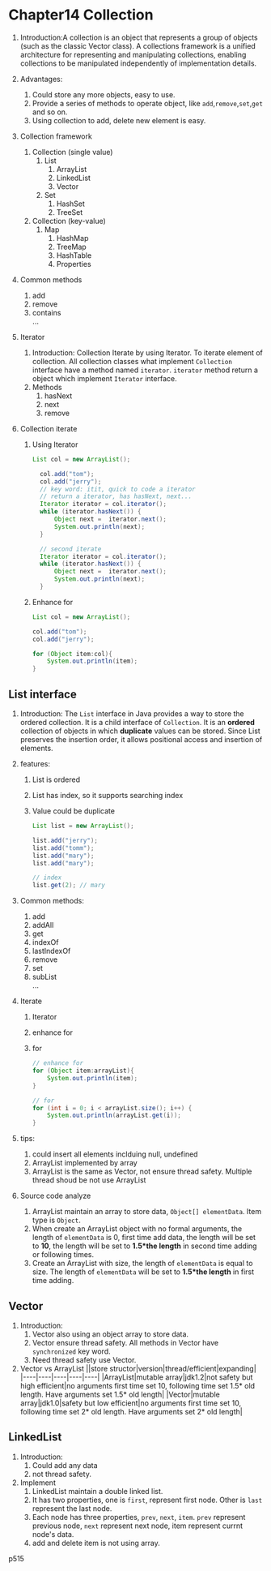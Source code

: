 # Chapter14 Collection

1. Introduction:A collection is an object that represents a group of objects (such as the classic Vector class). A collections framework is a unified architecture for representing and manipulating collections, enabling collections to be manipulated independently of implementation details.
2. Advantages:
   1. Could store any more objects, easy to use.
   2. Provide a series of methods to operate object, like `add`,`remove`,`set`,`get` and so on.
   3. Using collection to add, delete new element is easy.
3. Collection framework
   1. Collection (single value)
      1. List
         1. ArrayList
         2. LinkedList
         3. Vector
      2. Set
         1. HashSet
         2. TreeSet
   2. Collection (key-value)
      1. Map
         1. HashMap
         2. TreeMap
         3. HashTable
         4. Properties
4. Common methods
   1. add
   2. remove
   3. contains  
      ...
5. Iterator
   1. Introduction: Collection Iterate by using Iterator. To iterate element of collection. All collection classes what implement `Collection` interface have a method named `iterator`. `iterator` method return a object which implement `Iterator` interface.
   2. Methods
      1. hasNext
      2. next
      3. remove
6. Collection iterate

   1. Using Iterator

      ```java
      List col = new ArrayList();

        col.add("tom");
        col.add("jerry");
        // key word: itit, quick to code a iterator
        // return a iterator, has hasNext, next...
        Iterator iterator = col.iterator();
        while (iterator.hasNext()) {
            Object next =  iterator.next();
            System.out.println(next);
        }

        // second iterate
        Iterator iterator = col.iterator();
        while (iterator.hasNext()) {
            Object next =  iterator.next();
            System.out.println(next);
        }
      ```

   2. Enhance for

      ```java
      List col = new ArrayList();

      col.add("tom");
      col.add("jerry");

      for (Object item:col){
          System.out.println(item);
      }
      ```

## List interface

1. Introduction: The `List` interface in Java provides a way to store the ordered collection. It is a child interface of `Collection`. It is an **ordered** collection of objects in which **duplicate** values can be stored. Since List preserves the insertion order, it allows positional access and insertion of elements.
2. features:

   1. List is ordered
   2. List has index, so it supports searching index
   3. Value could be duplicate

      ```java
      List list = new ArrayList();

      list.add("jerry");
      list.add("tomm");
      list.add("mary");
      list.add("mary");

      // index
      list.get(2); // mary
      ```

3. Common methods:
   1. add
   2. addAll
   3. get
   4. indexOf
   5. lastIndexOf
   6. remove
   7. set
   8. subList  
      ...
4. Iterate

   1. Iterator
   2. enhance for
   3. for

      ```java
      // enhance for
      for (Object item:arrayList){
          System.out.println(item);
      }

      // for
      for (int i = 0; i < arrayList.size(); i++) {
          System.out.println(arrayList.get(i));
      }
      ```

5. tips:
   1. could insert all elements inclduing null, undefined
   2. ArrayList implemented by array
   3. ArrayList is the same as Vector, not ensure thread safety. Multiple thread shoud be not use ArrayList
6. Source code analyze
   1. ArrayList maintain an array to store data, `Object[] elementData`. Item type is `Object`.
   2. When create an ArrayList object with no formal arguments, the length of `elementData` is 0, first time add data, the length will be set to **10**, the length will be set to **1.5\*the length** in second time adding or following times.
   3. Create an ArrayList with size, the length of `elementData` is equal to size. The length of `elementData` will be set to **1.5\*the length** in first time adding.

## Vector

1. Introduction:
   1. Vector also using an object array to store data.
   2. Vector ensure thread safety. All methods in Vector have `synchronized` key word.
   3. Need thread safety use Vector.
2. Vector vs ArrayList
   ||store structor|version|thread/efficient|expanding|
   |----|----|----|----|----|
   |ArrayList|mutable array|jdk1.2|not safety but high efficient|no arguments first time set 10, following time set 1.5\* old length. Have arguments set 1.5\* old length|
   |Vector|mutable array|jdk1.0|safety but low efficient|no arguments first time set 10, following time set 2\* old length. Have arguments set 2\* old length|

## LinkedList

1. Introduction:
   1. Could add any data
   2. not thread safety.
2. Implement
   1. LinkedList maintain a double linked list.
   2. It has two properties, one is `first`, represent first node. Other is `last` represent the last node.
   3. Each node has three properties, `prev`, `next`, `item`. `prev` represent previous node, `next` represent next node, item represent currnt node's data.
   4. add and delete item is not using array.

p515
